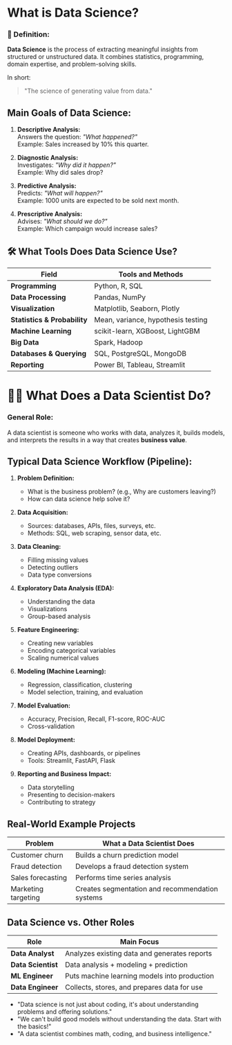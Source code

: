 # What is Data Science?

### 📖 Definition:

**Data Science** is the process of extracting meaningful insights from structured or unstructured data. It combines statistics, programming, domain expertise, and problem-solving skills.

In short:

> "The science of generating value from data."

## Main Goals of Data Science:

1. **Descriptive Analysis:**  
   Answers the question: *"What happened?"*  
   Example: Sales increased by 10% this quarter.

2. **Diagnostic Analysis:**  
   Investigates: *"Why did it happen?"*  
   Example: Why did sales drop?

3. **Predictive Analysis:**  
   Predicts: *"What will happen?"*  
   Example: 1000 units are expected to be sold next month.

4. **Prescriptive Analysis:**  
   Advises: *"What should we do?"*  
   Example: Which campaign would increase sales?

## 🛠️ What Tools Does Data Science Use?

| Field                      | Tools and Methods                        |
|---------------------------|------------------------------------------|
| **Programming**           | Python, R, SQL                           |
| **Data Processing**       | Pandas, NumPy                            |
| **Visualization**         | Matplotlib, Seaborn, Plotly              |
| **Statistics & Probability** | Mean, variance, hypothesis testing   |
| **Machine Learning**      | scikit-learn, XGBoost, LightGBM          |
| **Big Data**              | Spark, Hadoop                            |
| **Databases & Querying**  | SQL, PostgreSQL, MongoDB                 |
| **Reporting**             | Power BI, Tableau, Streamlit             |

# 👨‍🔬 What Does a Data Scientist Do?

### General Role:

A data scientist is someone who works with data, analyzes it, builds models, and interprets the results in a way that creates **business value**.

## Typical Data Science Workflow (Pipeline):

1. **Problem Definition:**

   * What is the business problem? (e.g., Why are customers leaving?)
   * How can data science help solve it?

2. **Data Acquisition:**

   * Sources: databases, APIs, files, surveys, etc.
   * Methods: SQL, web scraping, sensor data, etc.

3. **Data Cleaning:**

   * Filling missing values
   * Detecting outliers
   * Data type conversions

4. **Exploratory Data Analysis (EDA):**

   * Understanding the data
   * Visualizations
   * Group-based analysis

5. **Feature Engineering:**

   * Creating new variables
   * Encoding categorical variables
   * Scaling numerical values

6. **Modeling (Machine Learning):**

   * Regression, classification, clustering
   * Model selection, training, and evaluation

7. **Model Evaluation:**

   * Accuracy, Precision, Recall, F1-score, ROC-AUC
   * Cross-validation

8. **Model Deployment:**

   * Creating APIs, dashboards, or pipelines
   * Tools: Streamlit, FastAPI, Flask

9. **Reporting and Business Impact:**

   * Data storytelling
   * Presenting to decision-makers
   * Contributing to strategy

## Real-World Example Projects

| Problem               | What a Data Scientist Does                  |
|----------------------|---------------------------------------------|
| Customer churn        | Builds a churn prediction model             |
| Fraud detection       | Develops a fraud detection system           |
| Sales forecasting     | Performs time series analysis               |
| Marketing targeting   | Creates segmentation and recommendation systems |

## Data Science vs. Other Roles

| Role                | Main Focus                                      |
|---------------------|-------------------------------------------------|
| **Data Analyst**     | Analyzes existing data and generates reports    |
| **Data Scientist**   | Data analysis + modeling + prediction           |
| **ML Engineer**      | Puts machine learning models into production    |
| **Data Engineer**    | Collects, stores, and prepares data for use     |

* "Data science is not just about coding, it's about understanding problems and offering solutions."  
* "We can't build good models without understanding the data. Start with the basics!"  
* "A data scientist combines math, coding, and business intelligence."
